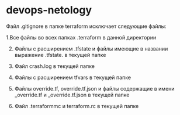 # devops-netology
Файл .gitignore в папке terraform исключает следующие файлы:

1.Все файлы во всех папках .terraform в данной директории

2. Файлы с расширением .tfstate и файлы имеющие в названии выражение .tfstate. в текущей папке

3. Файл crash.log в текущей папке 

4. Файлы с расширением tfvars в текущей папке

5. Файлы override.tf, override.tf.json и файлы содержащие в имени _override.tf и _override.tf.json в текущей папке

6. Файл .terraformmc и terraform.rc в текущей папке
 
